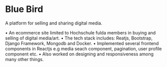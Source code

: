 # Blue Bird
A platform for selling and sharing digital media. 

• An ecommerce site limited to Hochschule fulda members in buying and selling of digital media/art.
• The tech stack includes: Reatjs, Bootstrap, Django Framework, Mongodb and Docker.
• Implemented several frontend components in Reactjs e.g media seach component, pagination, user profile component etc.
• Also worked on designing and responsiveness among many other things.

